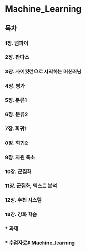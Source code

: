 # Machine_Learning

## 목차

### 1장. 넘파이
### 2장. 판다스
### 3장. 사이킷런으로 시작하는 머신러닝
### 4장. 평가
### 5장. 분류1
### 6장. 분류2
### 7장. 회귀1
### 8장. 회귀2
### 9장. 차원 축소
### 10장. 군집화
### 11장. 군집화, 텍스트 분석
### 12장. 추천 시스템
### 13장. 강화 학습 

### * 과제
### * 수업자료# Machine_learning
